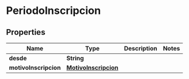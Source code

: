 # PeriodoInscripcion

## Properties
Name | Type | Description | Notes
------------ | ------------- | ------------- | -------------
**desde** | **String** |  | 
**motivoInscripcion** | [**MotivoInscripcion**](MotivoInscripcion.md) |  | 
